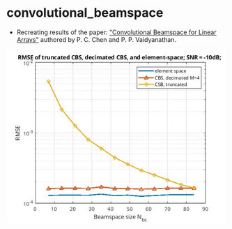 # convolutional_beamspace
* Recreating results of the paper: ["Convolutional Beamspace for Linear Arrays"](https://ieeexplore.ieee.org/document/9186645) authored by P. C. Chen and P. P. Vaidyanathan.

![Alt text](results/fig6_recreated.jpg)
